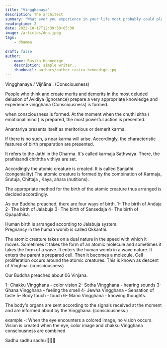 ```yaml
---
title: "Vingghanaya"
description: The architect 
summary: "What ever you experience in your life most probably could planned out before. This phenomenon involves planning is refferd as what we explain here."
readingtime: 2
date: 2022-10-17T12:39:50+05:30
image: /articles/dna.jpeg
tags: 
    - dhamma
    
draft: false
author:
    name: Rasika Hennedige
    description: simple writer..
    thumbnail: authors/author-rasica-hennedige.jpg
---
```


Vingghanaya / Vijñāna . (Consciousness)

People who think and create merits and demerits in the most deluded delusion of Avidiya (ignorance) prepare a very appropriate knowledge and experience vingghana (Consciousness) is formed.

when consciousness is formed. At the moment when the chuthi sitha ( emotional mind ) is prepared, the most powerful action is presented.

Anantariya presents itself as meritorious or demerit karma. 

If there is no such, a near karma will arise.
Accordingly, the characteristic features of birth preparation are presented. 

It refers to the Jathi in the Dharma. It's called karmaja Sathwaya. There, the prathisandi chiththa vithiya are set.

Accordingly the atomic creature is created. It is called Sanjathi. (congeniality) 
The atomic creature is formed by the combination of Karmaja, Srutuja, Chittaja , Kaya, ahara (nutitions).

The appropriate method for the birth of the atomic creature thus arranged is decided accordingly. 

As our Buddha preached, there are four ways of birth.
1- The birth of Andaja
2- The birth of Jalabuja
3- The birth of Sansedaja
4- The birth of Opapathika.

Human birth is arranged according to Jalabuja system.   
Pregnancy in the human womb is called Okkanthi. 

The atomic creature takes on a dual nature in the speed with which it moves. Sometimes it takes the form of an atomic molecule and sometimes it takes the form of a wave. It enters the human womb in a wave nature.
It enters the parent's prepared cell. Then it becomes a molecule. Cell proliferation occurs around the atomic creatures.
This is known as descent of Vinghna. (consciousness)

Our Buddha preached about 06 Vinjana.

1- Chakku Vingghana - color vision
2- Sotha Vingghana - hearing sounds
3- Ghana Vingghana - feeling the smell 
4- Jewha Vingghana - Sensation of taste
5- Body touch - touch
6- Mano Vingghana - knowing thoughts.

The body's organs are sent according to the signals received at the moment and are informed about by the Vingghana. (consciousness.)

example -:
When the eye encounters a colored image, no vision occurs. Vision is created when the eye, color image and chakku Vingghana consciousness are combined.

Sadhu sadhu sadhu
🙏🙏🙏

